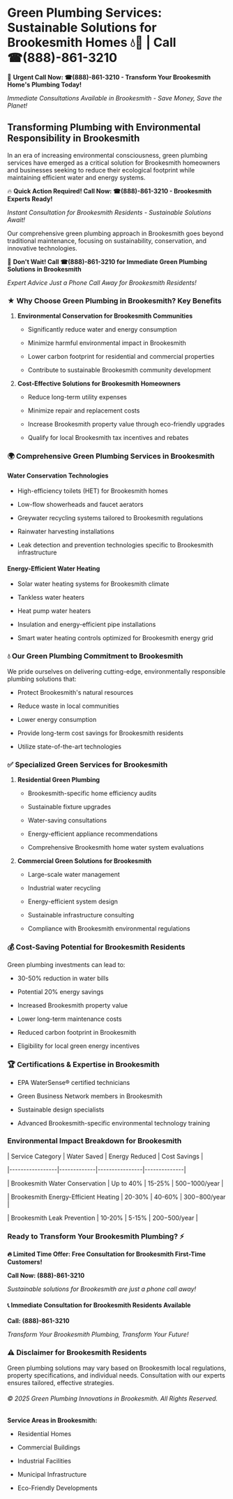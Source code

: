 # Green Plumbing Services: Sustainable Solutions for Brookesmith Homes 💧🌿 | Call ☎(888)-861-3210

🚨 **Urgent Call Now: ☎(888)-861-3210 - Transform Your Brookesmith Home's Plumbing Today!**
*Immediate Consultations Available in Brookesmith - Save Money, Save the Planet!*

## Transforming Plumbing with Environmental Responsibility in Brookesmith

In an era of increasing environmental consciousness, green plumbing services have emerged as a critical solution for Brookesmith homeowners and businesses seeking to reduce their ecological footprint while maintaining efficient water and energy systems. 

🔥 **Quick Action Required! Call Now: ☎(888)-861-3210 - Brookesmith Experts Ready!**
*Instant Consultation for Brookesmith Residents - Sustainable Solutions Await!*

Our comprehensive green plumbing approach in Brookesmith goes beyond traditional maintenance, focusing on sustainability, conservation, and innovative technologies.

🚨 **Don't Wait! Call ☎(888)-861-3210 for Immediate Green Plumbing Solutions in Brookesmith**
*Expert Advice Just a Phone Call Away for Brookesmith Residents!*

### ★ Why Choose Green Plumbing in Brookesmith? Key Benefits

1. **Environmental Conservation for Brookesmith Communities** 
   - Significantly reduce water and energy consumption
   - Minimize harmful environmental impact in Brookesmith
   - Lower carbon footprint for residential and commercial properties
   - Contribute to sustainable Brookesmith community development

2. **Cost-Effective Solutions for Brookesmith Homeowners** 
   - Reduce long-term utility expenses
   - Minimize repair and replacement costs
   - Increase Brookesmith property value through eco-friendly upgrades
   - Qualify for local Brookesmith tax incentives and rebates

### 🌍 Comprehensive Green Plumbing Services in Brookesmith

#### Water Conservation Technologies
- High-efficiency toilets (HET) for Brookesmith homes
- Low-flow showerheads and faucet aerators
- Greywater recycling systems tailored to Brookesmith regulations
- Rainwater harvesting installations
- Leak detection and prevention technologies specific to Brookesmith infrastructure

#### Energy-Efficient Water Heating
- Solar water heating systems for Brookesmith climate
- Tankless water heaters
- Heat pump water heaters
- Insulation and energy-efficient pipe installations
- Smart water heating controls optimized for Brookesmith energy grid

### 💧 Our Green Plumbing Commitment to Brookesmith

We pride ourselves on delivering cutting-edge, environmentally responsible plumbing solutions that:
- Protect Brookesmith's natural resources
- Reduce waste in local communities
- Lower energy consumption
- Provide long-term cost savings for Brookesmith residents
- Utilize state-of-the-art technologies

### ✅ Specialized Green Services for Brookesmith

1. **Residential Green Plumbing**
   - Brookesmith-specific home efficiency audits
   - Sustainable fixture upgrades
   - Water-saving consultations
   - Energy-efficient appliance recommendations
   - Comprehensive Brookesmith home water system evaluations

2. **Commercial Green Solutions for Brookesmith**
   - Large-scale water management
   - Industrial water recycling
   - Energy-efficient system design
   - Sustainable infrastructure consulting
   - Compliance with Brookesmith environmental regulations

### 💰 Cost-Saving Potential for Brookesmith Residents

Green plumbing investments can lead to:
- 30-50% reduction in water bills
- Potential 20% energy savings
- Increased Brookesmith property value
- Lower long-term maintenance costs
- Reduced carbon footprint in Brookesmith
- Eligibility for local green energy incentives

### 🏆 Certifications & Expertise in Brookesmith

- EPA WaterSense® certified technicians
- Green Business Network members in Brookesmith
- Sustainable design specialists
- Advanced Brookesmith-specific environmental technology training

### Environmental Impact Breakdown for Brookesmith

| Service Category | Water Saved | Energy Reduced | Cost Savings |
|-----------------|-------------|----------------|--------------|
| Brookesmith Water Conservation | Up to 40% | 15-25% | $500-$1000/year |
| Brookesmith Energy-Efficient Heating | 20-30% | 40-60% | $300-$800/year |
| Brookesmith Leak Prevention | 10-20% | 5-15% | $200-$500/year |

### Ready to Transform Your Brookesmith Plumbing? ⚡

**🔥 Limited Time Offer: Free Consultation for Brookesmith First-Time Customers!**

**Call Now: (888)-861-3210**
*Sustainable solutions for Brookesmith are just a phone call away!*

#### 📞 Immediate Consultation for Brookesmith Residents Available

**Call: (888)-861-3210**
*Transform Your Brookesmith Plumbing, Transform Your Future!*

### ⚠️ Disclaimer for Brookesmith Residents

Green plumbing solutions may vary based on Brookesmith local regulations, property specifications, and individual needs. Consultation with our experts ensures tailored, effective strategies.

###### © 2025 Green Plumbing Innovations in Brookesmith. All Rights Reserved.

**Service Areas in Brookesmith:** 
- Residential Homes
- Commercial Buildings
- Industrial Facilities
- Municipal Infrastructure
- Eco-Friendly Developments